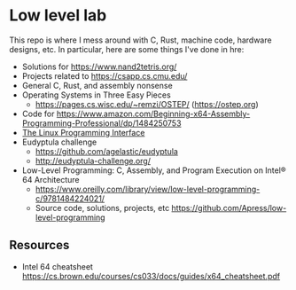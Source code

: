 # Low level lab

This repo is where I mess around with C, Rust, machine code, hardware designs,
etc. In particular, here are some things I've done in hre:

- Solutions for https://www.nand2tetris.org/
- Projects related to https://csapp.cs.cmu.edu/
- General C, Rust, and assembly nonsense
- Operating Systems in Three Easy Pieces
  - https://pages.cs.wisc.edu/~remzi/OSTEP/ (<https://ostep.org>)
- Code for https://www.amazon.com/Beginning-x64-Assembly-Programming-Professional/dp/1484250753
- [The Linux Programming Interface](https://man7.org/tlpi/)
- Eudyptula challenge
  - https://github.com/agelastic/eudyptula
  - http://eudyptula-challenge.org/
- Low-Level Programming: C, Assembly, and Program Execution on Intel® 64 Architecture
  - https://www.oreilly.com/library/view/low-level-programming-c/9781484224021/
  - Source code, solutions, projects, etc
    https://github.com/Apress/low-level-programming

## Resources
- Intel 64 cheatsheet
  https://cs.brown.edu/courses/cs033/docs/guides/x64_cheatsheet.pdf
